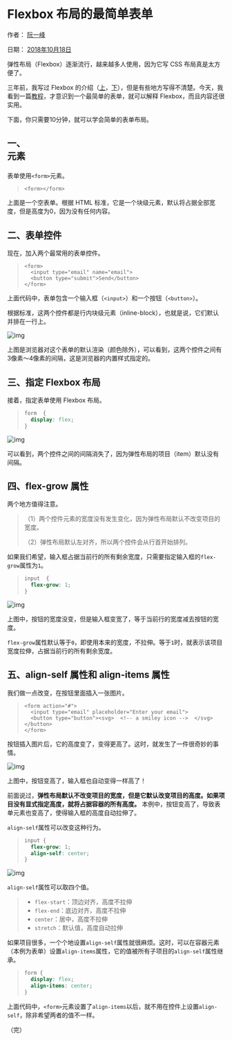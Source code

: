 # Flexbox 布局的最简单表单

作者： [阮一峰](https://www.ruanyifeng.com/)

日期： [2018年10月18日](https://www.ruanyifeng.com/blog/2018/10/)

弹性布局（Flexbox）逐渐流行，越来越多人使用，因为它写 CSS 布局真是太方便了。

三年前，我写过 Flexbox 的介绍（[上](https://www.ruanyifeng.com/blog/2015/07/flex-grammar.html)，[下](https://www.ruanyifeng.com/blog/2015/07/flex-examples.html)），但是有些地方写得不清楚。今天，我看到一篇[教程](https://zellwk.com/blog/simple-form-with-flexbox/)，才意识到一个最简单的表单，就可以解释 Flexbox，而且内容还很实用。

下面，你只需要10分钟，就可以学会简单的表单布局。

## 一、<form> 元素

表单使用`<form>`元素。

> ```markup
> <form></form>
> ```

上面是一个空表单。根据 HTML 标准，它是一个块级元素，默认将占据全部宽度，但是高度为0，因为没有任何内容。

## 二、表单控件

现在，加入两个最常用的表单控件。

> ```markup
> <form>
>   <input type="email" name="email">
>   <button type="submit">Send</button>
> </form>
> ```

上面代码中，表单包含一个输入框（`<input>`）和一个按钮（`<button>`）。

根据标准，这两个控件都是行内块级元素（inline-block），也就是说，它们默认并排在一行上。

![img](https://www.wangbase.com/blogimg/asset/201810/bg2018101801.png)

上图是浏览器对这个表单的默认渲染（颜色除外），可以看到，这两个控件之间有3像素～4像素的间隔，这是浏览器的内置样式指定的。

## 三、指定 Flexbox 布局

接着，指定表单使用 Flexbox 布局。

> ```css
> form  {
>   display: flex;
> }
> ```

![img](https://www.wangbase.com/blogimg/asset/201810/bg2018101802.png)

可以看到，两个控件之间的间隔消失了，因为弹性布局的项目（item）默认没有间隔。

## 四、flex-grow 属性

两个地方值得注意。

> （1）两个控件元素的宽度没有发生变化，因为弹性布局默认不改变项目的宽度。
>
> （2）弹性布局默认左对齐，所以两个控件会从行首开始排列。

如果我们希望，输入框占据当前行的所有剩余宽度，只需要指定输入框的`flex-grow`属性为`1`。

> ```css
> input  {
>   flex-grow: 1;
> }
> ```

![img](https://www.wangbase.com/blogimg/asset/201810/bg2018101803.png)

上图中，按钮的宽度没变，但是输入框变宽了，等于当前行的宽度减去按钮的宽度。

`flex-grow`属性默认等于`0`，即使用本来的宽度，不拉伸。等于`1`时，就表示该项目宽度拉伸，占据当前行的所有剩余宽度。

## 五、align-self 属性和 align-items 属性

我们做一点改变，在按钮里面插入一张图片。

> ```markup
> <form action="#">
>   <input type="email" placeholder="Enter your email">
>   <button type="button"><svg>  <!-- a smiley icon -->  </svg></button>
> </form>
> ```

按钮插入图片后，它的高度变了，变得更高了。这时，就发生了一件很奇妙的事情。

![img](https://www.wangbase.com/blogimg/asset/201810/bg2018101804.png)

上图中，按钮变高了，输入框也自动变得一样高了！

前面说过，**弹性布局默认不改变项目的宽度，但是它默认改变项目的高度。如果项目没有显式指定高度，就将占据容器的所有高度。** 本例中，按钮变高了，导致表单元素也变高了，使得输入框的高度自动拉伸了。

`align-self`属性可以改变这种行为。

> ```css
> input {
>   flex-grow: 1;
>   align-self: center;
> }
> ```

![img](https://www.wangbase.com/blogimg/asset/201810/bg2018101806.png)

`align-self`属性可以取四个值。

> - `flex-start`：顶边对齐，高度不拉伸
> - `flex-end`：底边对齐，高度不拉伸
> - `center`：居中，高度不拉伸
> - `stretch`：默认值，高度自动拉伸

如果项目很多，一个个地设置`align-self`属性就很麻烦。这时，可以在容器元素（本例为表单）设置`align-items`属性，它的值被所有子项目的`align-self`属性继承。

> ```css
> form {
>   display: flex;
>   align-items: center;
> }
> ```

上面代码中，`<form>`元素设置了`align-items`以后，就不用在控件上设置`align-self`，除非希望两者的值不一样。

（完）